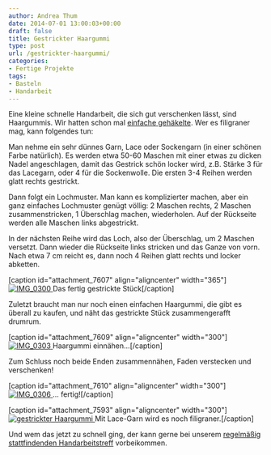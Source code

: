 ```yaml
---
author: Andrea Thum
date: 2014-07-01 13:00:03+00:00
draft: false
title: Gestrickter Haargummi
type: post
url: /gestrickter-haargummi/
categories:
- Fertige Projekte
tags:
- Basteln
- Handarbeit
---
```


Eine kleine schnelle Handarbeit, die sich gut verschenken lässt, sind Haargummis. Wir hatten schon mal [ einfache gehäkelte](/basteln-mit-kindern-armbander-hakeln/). Wer es filigraner mag, kann folgendes tun:<!-- more -->

Man nehme ein sehr dünnes Garn, Lace oder Sockengarn (in einer schönen Farbe natürlich). Es werden etwa 50-60 Maschen mit einer etwas zu dicken Nadel angeschlagen, damit das Gestrick schön locker wird, z.B. Stärke 3 für das Lacegarn, oder 4 für die Sockenwolle. Die ersten 3-4 Reihen werden glatt rechts gestrickt.

Dann folgt ein Lochmuster. Man kann es komplizierter machen, aber ein ganz einfaches Lochmuster genügt völlig: 2 Maschen rechts, 2 Maschen zusammenstricken, 1 Überschlag machen, wiederholen. Auf der Rückseite werden alle Maschen links abgestrickt.

In der nächsten Reihe wird das Loch, also der Überschlag, um 2 Maschen versetzt. Dann wieder die Rückseite links stricken und das Ganze von vorn. Nach etwa 7 cm reicht es, dann noch 4 Reihen glatt rechts und locker abketten.

[caption id="attachment_7607" align="aligncenter" width="365"][![IMG_0300](/wp-content/uploads/2014/06/IMG_0300-300x200.jpg)
](/wp-content/uploads/2014/06/IMG_0300-e1403257624103.jpg) Das fertig gestrickte Stück[/caption]

Zuletzt braucht man nur noch einen einfachen Haargummi, die gibt es überall zu kaufen, und näht das gestrickte Stück zusammengerafft drumrum.

[caption id="attachment_7609" align="aligncenter" width="300"][![IMG_0303](/wp-content/uploads/2014/06/IMG_0303-300x200.jpg)
](/wp-content/uploads/2014/06/IMG_0303-e1403257683433.jpg) Haargummi einnähen...[/caption]

Zum Schluss noch beide Enden zusammennähen, Faden verstecken und verschenken!

[caption id="attachment_7610" align="aligncenter" width="300"][![IMG_0306](/wp-content/uploads/2014/06/IMG_0306-300x300.jpg)
](/wp-content/uploads/2014/06/IMG_0306-e1403257700173.jpg) ... fertig![/caption]

[caption id="attachment_7593" align="aligncenter" width="300"][![gestrickter Haargummi](/wp-content/uploads/2014/06/IMG_71522-300x300.jpg)
](/wp-content/uploads/2014/06/IMG_71522-e1403257715908.jpg) Mit Lace-Garn wird es noch filigraner.[/caption]

Und wem das jetzt zu schnell ging, der kann gerne bei unserem [regelmäßig stattfindenden Handarbeitstreff](/wolle-treffen/) vorbeikommen.
